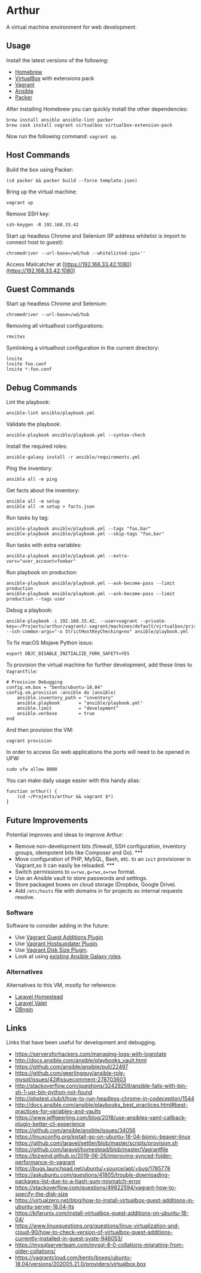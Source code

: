 # Arthur
A virtual machine environment for web development.

## Usage
Install the latest versions of the following:

- [Homebrew](http://brew.sh/)
- [VirtualBox](https://www.virtualbox.org/) with extensions pack
- [Vagrant](https://www.vagrantup.com/)
- [Ansible](https://www.ansible.com/)
- [Packer](packer.io/)

After installing Homebrew you can quickly install the other dependencies:
```
brew install ansible ansible-lint packer
brew cask install vagrant virtualbox virtualbox-extension-pack
```

Now run the following command: `vagrant up`.

## Host Commands
Build the box using Packer:
```
(cd packer && packer build --force template.json)
```

Bring up the virtual machine:
```
vagrant up
```

Remove SSH key:
```
ssh-keygen -R 192.168.33.42
```

Start up headless Chrome and Selenium (IP address whitelist is import to connect host to guest):
```
chromedriver --url-base=/wd/hub --whitelisted-ips=''
```

Access Mailcatcher at [https://192.168.33.42:1080](https://192.168.33.42:1080)

## Guest Commands
Start up headless Chrome and Selenium:
```
chromedriver --url-base=/wd/hub
```

Removing all virtualhost configurations:
```
rmsites
```

Symlinking a virtualhost configuration in the current directory:
```
lnsite
lnsite foo.conf
lnsite *-foo.conf
```

## Debug Commands
Lint the playbook:
```
ansible-lint ansible/playbook.yml
```

Validate the playbook:
```
ansible-playbook ansible/playbook.yml --syntax-check
```

Install the required roles:
```
ansible-galaxy install -r ansible/requirements.yml
```

Ping the inventory:
```
ansible all -m ping
```

Get facts about the inventory:
```
ansible all -m setup
ansible all -m setup > facts.json
```

Run tasks by tag:
```
ansible-playbook ansible/playbook.yml --tags "foo,bar"
ansible-playbook ansible/playbook.yml --skip-tags "foo,bar"
```

Run tasks with extra variables:
```
ansible-playbook ansible/playbook.yml --extra-vars="user_account=foobar"
```

Run playbook on production:
```
ansible-playbook ansible/playbook.yml --ask-become-pass --limit production
ansible-playbook ansible/playbook.yml --ask-become-pass --limit production --tags user
```

Debug a playbook:
```
ansible-playbook -i 192.168.33.42, --user=vagrant --private-key=~/Projects/arthur/vagrant/.vagrant/machines/default/virtualbox/private_key --ssh-common-args="-o StrictHostKeyChecking=no" ansible/playbook.yml
```

To fix macOS Mojave Python issus:
```
export OBJC_DISABLE_INITIALIZE_FORK_SAFETY=YES
```

To provision the virtual machine for further development, add these lines to `Vagrantfile`:
```
# Provision Debugging
config.vm.box = "bento/ubuntu-18.04"
config.vm.provision :ansible do |ansible|
    ansible.inventory_path = "inventory"
    ansible.playbook       = "ansible/playbook.yml"
    ansible.limit          = "development"
    ansible.verbose        = true
end
```

And then provision the VM:
```
vagrant provision
```

In order to access Go web applications the ports will need to be opened in UFW:
```
sudo ufw allow 8080
```

You can make daily usage easier with this handy alias: 
```
function arthur() {
    (cd ~/Projects/arthur && vagrant $*)
}
```

## Future Improvements
Potential improves and ideas to improve Arthur:
- Remove non-development bits (firewall, SSH configuration, inventory groups, idempotent bits like Composer and Go). ***
- Move configuration of PHP, MySQL, Bash, etc. to an `init` provisioner in Vagrant,so it can easily be reloaded. ***
- Switch permissions to `u=rwx,g=rwx,o=rwx` format.
- Use an Ansible vault to store passwords and settings.
- Store packaged boxes on cloud storage (Dropbox, Google Drive).
- Add `/etc/hosts` file with domains in for projects so internal requests resolve.

### Software
Software to consider adding in the future:
- Use [Vagrant Guest Additions Plugin](https://github.com/dotless-de/vagrant-vbguest)
- Use [Vagrant Hostsupdater Plugin](https://github.com/cogitatio/vagrant-hostsupdater).
- Use [Vagrant Disk Size Plugin](https://github.com/sprotheroe/vagrant-disksize).
- Look at using [existing Ansible Galaxy roles](https://galaxy.ansible.com/geerlingguy).

### Alternatives
Alternatives to this VM, mostly for reference:
- [Laravel Homestead](https://laravel.com/docs/master/homestead)
- [Laravel Valet](https://laravel.com/docs/master/valet)
- [DBngin](https://dbngin.com/)

## Links
Links that have been useful for development and debugging. 
- https://serversforhackers.com/managing-logs-with-logrotate
- http://docs.ansible.com/ansible/playbooks_vault.html
- https://github.com/ansible/ansible/pull/22497
- https://github.com/geerlingguy/ansible-role-mysql/issues/42#issuecomment-278703603
- http://stackoverflow.com/questions/32429259/ansible-fails-with-bin-sh-1-usr-bin-python-not-found
- http://phptest.club/t/how-to-run-headless-chrome-in-codeception/1544
- http://docs.ansible.com/ansible/playbooks_best_practices.html#best-practices-for-variables-and-vaults
- https://www.jeffgeerling.com/blog/2018/use-ansibles-yaml-callback-plugin-better-cli-experience
- https://github.com/ansible/ansible/issues/34056
- https://linuxconfig.org/install-go-on-ubuntu-18-04-bionic-beaver-linux
- https://github.com/laravel/settler/blob/master/scripts/provision.sh
- https://github.com/laravel/homestead/blob/master/Vagrantfile
- https://bizwind.github.io/2019-06-26/improving-synced-folder-performance-in-vagrant
- https://bugs.launchpad.net/ubuntu/+source/apt/+bug/1785778
- https://askubuntu.com/questions/41605/trouble-downloading-packages-list-due-to-a-hash-sum-mismatch-error
- https://stackoverflow.com/questions/49822594/vagrant-how-to-specify-the-disk-size
- https://virtualzero.net/blog/how-to-install-virtualbox-guest-additions-in-ubuntu-server-18.04-lts
- https://kifarunix.com/install-virtualbox-guest-additions-on-ubuntu-18-04/
- https://www.linuxquestions.org/questions/linux-virtualization-and-cloud-90/how-to-check-version-of-virtualbox-guest-additions-currently-installed-in-guest-syste-946053/
- https://mysqlserverteam.com/mysql-8-0-collations-migrating-from-older-collations/
- https://vagrantcloud.com/bento/boxes/ubuntu-18.04/versions/202005.21.0/providers/virtualbox.box
